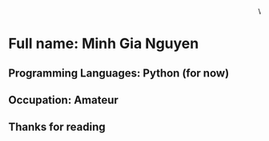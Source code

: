 <marquee>Welcome to my profile</marquee>
<h1>Full name: Minh Gia Nguyen</h1>
<h2>Programming Languages: Python (for now)</h2>
<h2>Occupation: Amateur</h2>
<h2>Thanks for reading</h2>
